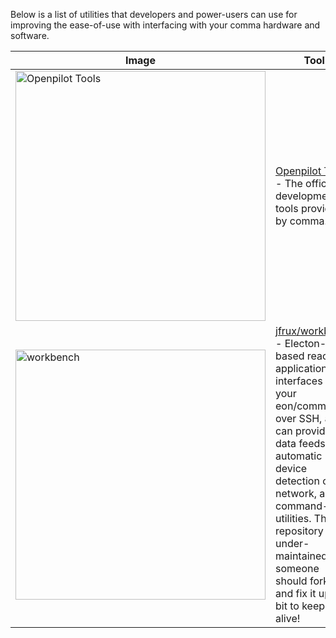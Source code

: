 Below is a list of utilities that developers and power-users can use for improving the ease-of-use with interfacing with your comma hardware and software.

|Image|Tool|
|---------|-----|
| <img src="" alt="Openpilot Tools" style="width:400px;height:auto" /> | [Openpilot Tools](https://github.com/commaai/openpilot/tree/master/tools) - The official development tools provided by comma.ai 
| <img src="" alt="workbench"  style="width:400px;height:auto" /> | [jfrux/workbench](https://github.com/jfrux/workbench) - Electon-based react application that interfaces with your eon/comma two over SSH, and can provide live data feeds, automatic device detection on the network, and command-line utilities. This repository is under-maintained, someone should fork it and fix it up a bit to keep it alive! 